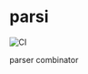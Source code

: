 # parsi

![CI](https://github.com/cthulhu-irl/parsi/actions/workflows/cmake.yml/badge.svg)

parser combinator

